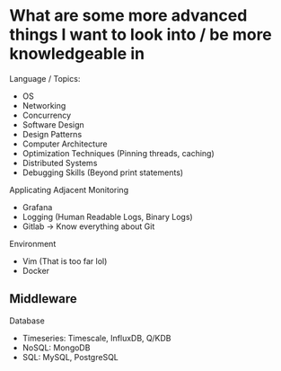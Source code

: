 # What are some more advanced things I want to look into / be more knowledgeable in 

Language / Topics: 

- OS
- Networking
- Concurrency
- Software Design
- Design Patterns
- Computer Architecture
- Optimization Techniques (Pinning threads, caching)
- Distributed Systems 
- Debugging Skills (Beyond print statements)


Applicating Adjacent Monitoring
- Grafana
- Logging (Human Readable Logs, Binary Logs)
- Gitlab -> Know everything about Git

Environment
- Vim (That is too far lol)
- Docker

Middleware
- 

Database
-  Timeseries: Timescale, InfluxDB, Q/KDB
-  NoSQL: MongoDB
-  SQL: MySQL, PostgreSQL

